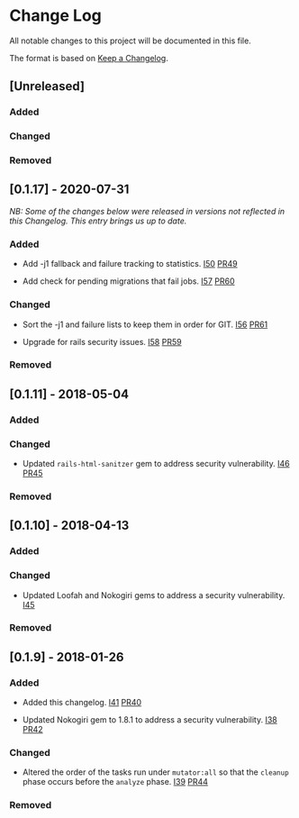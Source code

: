 # Change Log

All notable changes to this project will be documented in this file.

The format is based on [Keep a Changelog](http://keepachangelog.com/en/1.0.0/).

## [Unreleased]

### Added

### Changed

### Removed

## [0.1.17] - 2020-07-31

_NB: Some of the changes below were released in versions not reflected in this Changelog. This entry brings us up to date._

### Added

- Add -j1 fallback and failure tracking to statistics.
  [I50](https://github.com/dinj-oss/mutator_rails/issues/50) [PR49](https://github.com/dinj-oss/mutator_rails/pull/49)

- Add check for pending migrations that fail jobs.
  [I57](https://github.com/dinj-oss/mutator_rails/issues/57) [PR60](https://github.com/dinj-oss/mutator_rails/pull/60)


### Changed

- Sort the -j1 and failure lists to keep them in order for GIT.
  [I56](https://github.com/dinj-oss/mutator_rails/issues/56) [PR61](https://github.com/dinj-oss/mutator_rails/pull/61)


- Upgrade for rails security issues.
  [I58](https://github.com/dinj-oss/mutator_rails/issues/58) [PR59](https://github.com/dinj-oss/mutator_rails/pull/59)


### Removed

## [0.1.11] - 2018-05-04

### Added

### Changed

- Updated `rails-html-sanitzer` gem to address security vulnerability.
  [I46](https://github.com/dinj-oss/mutator_rails/issues/46) [PR45](https://github.com/dinj-oss/mutator_rails/pull/45)

### Removed

## [0.1.10] - 2018-04-13

### Added

### Changed

- Updated Loofah and Nokogiri gems to address a security vulnerability.
  [I45](https://github.com/dinj-oss/mutator_rails/issues/45)

### Removed

## [0.1.9] - 2018-01-26

### Added

- Added this changelog.
  [I41](https://github.com/dinj-oss/mutator_rails/issues/41) [PR40](https://github.com/dinj-oss/mutator_rails/pull/40)

- Updated Nokogiri gem to 1.8.1 to address a security vulnerability.
  [I38](https://github.com/dinj-oss/mutator_rails/issues/38) [PR42](https://github.com/dinj-oss/mutator_rails/pull/42)


### Changed

- Altered the order of the tasks run under `mutator:all` so that the `cleanup`
  phase occurs before the `analyze` phase.
  [I39](https://github.com/dinj-oss/mutator_rails/issues/39) [PR44](https://github.com/dinj-oss/mutator_rails/pull/44)

### Removed

